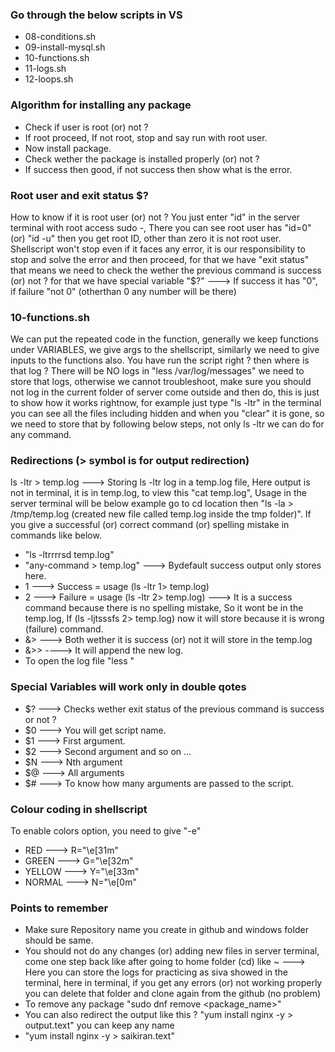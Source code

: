 ### Go through the below scripts in VS
- 08-conditions.sh
- 09-install-mysql.sh
- 10-functions.sh
- 11-logs.sh
- 12-loops.sh

### Algorithm for installing any package
- Check if user is root (or) not ?
- If root proceed, If not root, stop and say run with root user.
- Now install package.
- Check wether the package is installed properly (or) not ?
- If success then good, if not success then show what is the error.

### Root user and exit status $?
How to know if it is root user (or) not ? You just enter "id" in the server terminal with root access sudo -, There you can see root user has "id=0" (or) "id -u" then you get root ID, other than zero it is not root user. Shellscript won't stop even if it faces any error, it is our responsibility to stop and solve the error and then proceed, for that we have "exit status" that means we need to check the wether the previous command is success (or) not ? for that we have special variable "$?" ---> If success it has "0", if failure "not 0" (otherthan 0 any number will be there)

### 10-functions.sh
We can put the repeated code in the function, generally we keep functions under VARIABLES, we give args to the shellscript, similarly we need to give inputs to the functions also. You have run the script right ? then where is that log ? There will be NO logs in "less /var/log/messages" we need to store that logs, otherwise we cannot troubleshoot, make sure you should not log in the current folder of server come outside and then do, this is just to show how it works rightnow, for example just type "ls -ltr" in the terminal you can see all the files including hidden and when you "clear" it is gone, so we need to store that by following below steps, not only ls -ltr we can do for any command.

### Redirections (> symbol is for output redirection)
ls -ltr > temp.log ---> Storing ls -ltr log in a temp.log file, Here output is not in terminal, it is in temp.log, to view this "cat temp.log", Usage in the server terminal will be below example go to cd location then "ls -la > /tmp/temp.log (created new file called temp.log inside the tmp folder)". If you give a successful (or) correct command (or) spelling mistake in commands like below.
- "ls -ltrrrrsd temp.log"
- "any-command > temp.log"  ---> Bydefault success output only stores here.
-  1 ---> Success = usage (ls -ltr 1> temp.log)
-  2 ---> Failure = usage (ls -ltr 2> temp.log) ---> It is a success command because there is no spelling
   mistake, So it wont be in the temp.log, If (ls -ljtsssfs 2> temp.log) now it will store because it is 
   wrong (failure) command.
- &> ---> Both wether it is success (or) not it will store in the temp.log
- &>> ----> It will append the new log.
- To open the log file "less <logfile-name>"
   
### Special Variables will work only in double qotes
- $? ---> Checks wether exit status of the previous command is success or not ?
- $0 ---> You will get script name.
- $1 ---> First argument.
- $2 ---> Second argument and so on ...
- $N ---> Nth argument
- $@ ---> All arguments
- $# ---> To know how many arguments are passed to the script.

### Colour coding in shellscript
To enable colors option, you need to give "-e"
- RED ---> R="\e[31m"
- GREEN ---> G="\e[32m"
- YELLOW ---> Y="\e[33m"
- NORMAL ---> N="\e[0m" 

### Points to remember
- Make sure Repository name you create in github and windows folder should be same.
- You should not do any changes (or) adding new files in server terminal, come one step back like after going
  to home folder (cd) like ~ ---> Here you can store the logs for practicing as siva showed in the terminal,
  here in terminal, if you get any errors (or) not working properly you can delete that folder and clone again
  from the github (no problem)
- To remove any package "sudo dnf remove <package_name>"
- You can also redirect the output like this ? "yum install nginx -y > output.text" you can keep any name
- "yum install nginx -y > saikiran.text"
